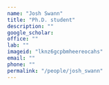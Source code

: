 ```yaml
---
name: "Josh Swann"
title: "Ph.D. student"
description: ""
google_scholar: 
office: ""
lab: ""
imageid: "lknz6gcpbmheereocahs"
email: ""
phone: ""
permalink: "/people/josh_swann"
---
```

